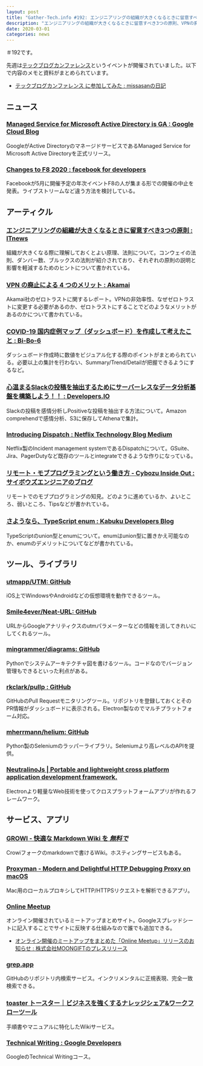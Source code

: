 ```yaml
---
layout: post
title: "Gather-Tech.info #192: エンジニアリングの組織が大きくなるときに留意すべき3つの原則、VPNの廃止による4つのメリット など"
description: "エンジニアリングの組織が大きくなるときに留意すべき3つの原則、VPNの廃止による4つのメリット など"
date: 2020-03-01
categories: news
---
```


＃192です。

先週は[テックブログカンファレンス](https://connpass.com/event/162917/)というイベントが開催されていました。以下で内容のメモと資料がまとめられています。

- [テックブログカンファレンス に参加してみた : missasanの日記](https://missasan.hatenablog.com/entry/eventlog-4)

## ニュース

### [Managed Service for Microsoft Active Directory is GA : Google Cloud Blog](https://cloud.google.com/blog/products/identity-security/managed-service-for-microsoft-active-directory-is-ga)

GoogleがActive DirectoryのマネージドサービスであるManaged Service for Microsoft Active Directoryを正式リリース。

### [Changes to F8 2020 : facebook for developers](https://developers.facebook.com/blog/post/2020/02/27/important-f8-2020-update/)

Facebookが5月に開催予定の年次イベントF8の人が集まる形での開催の中止を発表。ライブストリームなど違う方法を検討している。

## アーティクル

### [エンジニアリングの組織が大きくなるときに留意すべき3つの原則 : ITnews](https://itnews.org/news_contents/3-research-backed-principles-scaling-engineering)

組織が大きくなる際に理解しておくとよい原理、法則について。コンウェイの法則、ダンバー数、ブルックスの法則が紹介されており、それぞれの原則の説明と影響を軽減するためのヒントについて書かれている。

### [VPN の廃止による 4 つのメリット : Akamai](https://www.akamai.com/jp/ja/multimedia/documents/white-paper/the-4-benefits-of-vpn-elimination.pdf)

Akamai社のゼロトラストに関するレポート。VPNの非効率性、なぜゼロトラストに変更する必要があるのか、ゼロトラストにすることでどのようなメリットがあるのかについて書かれている。

### [COVID-19 国内症例マップ（ダッシュボード）を作成して考えたこと : Bi-Bo-6](http://aimerci.hatenadiary.jp/entry/20200223/1582395168)

ダッシュボード作成時に数値をビジュアル化する際のポイントがまとめられている。必要以上の集計を行わない、Summary/Trend/Detailが把握できるようにするなど。

### [心温まるSlackの投稿を抽出するためにサーバーレスなデータ分析基盤を構築しよう！！ : Developers.IO](https://dev.classmethod.jp/server-side/serverless/slack-comprehend-analyze/)

Slackの投稿を感情分析しPositiveな投稿を抽出する方法について。Amazon comprehendで感情分析、S3に保存してAthenaで集計。

### [Introducing Dispatch : Netflix Technology Blog  Medium](https://medium.com/@NetflixTechBlog/introducing-dispatch-da4b8a2a8072)

Netflix製のIncident management systemであるDispatchについて。GSuite、Jira、PagerDutyなど既存のツールとintegrateできるような作りになっている。

### [リモート・モブプログラミングという働き方 - Cybozu Inside Out : サイボウズエンジニアのブログ](https://blog.cybozu.io/entry/2020/02/28/080000)

リモートでのモブプログラミングの知見。どのように進めているか、よいところ、弱いところ、Tipsなどが書かれている。

### [さようなら、TypeScript enum : Kabuku Developers Blog](https://www.kabuku.co.jp/developers/good-bye-typescript-enum)

TypeScriptのunion型とenumについて。enumはunion型に置きかえ可能なのか、enumのデメリットについてなどが書かれている。

## ツール、ライブラリ

### [utmapp/UTM: GitHub](https://github.com/utmapp/UTM)

iOS上でWindowsやAndroidなどの仮想環境を動作できるツール。

### [Smile4ever/Neat-URL: GitHub](https://github.com/Smile4ever/Neat-URL)

URLからGoogleアナリティクスのutmパラメーターなどの情報を消してきれいにしてくれるツール。

### [mingrammer/diagrams: GitHub](https://github.com/mingrammer/diagrams)

Pythonでシステムアーキテクチャ図を書けるツール。コードなのでバージョン管理もできるといった利点がある。

### [rkclark/pullp : GitHub](https://github.com/rkclark/pullp)

GitHubのPull Requestモニタリングツール。リポジトリを登録しておくとそのPR情報がダッシュボードに表示される。Electron製なのでマルチプラットフォーム対応。

### [mherrmann/helium: GitHub](https://github.com/mherrmann/helium)

Python製のSeleniumのラッパーライブラリ。Seleniumより高レベルのAPIを提供。

### [NeutralinoJs | Portable and lightweight cross platform application development framework.](https://neutralino.js.org/)

Electronより軽量なWeb技術を使ってクロスプラットフォームアプリが作れるフレームワーク。

## サービス、アプリ

### [GROWI - 快適な Markdown Wiki を *無料で*](https://growi.org/ja/)

Crowiフォークのmarkdownで書けるWiki。ホスティングサービスもある。

### [Proxyman - Modern and Delightful HTTP Debugging Proxy on macOS](https://proxyman.io/)

Mac用のローカルプロキシしてHTTP/HTTPSリクエストを解析できるアプリ。

### [Online Meetup](https://online-meetup.dev/)

オンライン開催されているミートアップまとめサイト。Googleスプレッドシートに記入することでサイトに反映する仕組みなので誰でも追加できる。

- [オンライン開催のミートアップをまとめた「Online Meetup」リリースのお知らせ : 株式会社MOONGIFTのプレスリリース](https://prtimes.jp/main/html/rd/p/000000006.000024535.html)

### [grep.app](https://grep.app/)

GitHubのリポジトリ内検索サービス。インクリメンタルに正規表現、完全一致検索できる。

### [toaster トースター｜ビジネスを強くするナレッジシェア&ワークフローツール](https://toaster.how/)

手順書やマニュアルに特化したWikiサービス。

### [Technical Writing : Google Developers](https://developers.google.com/tech-writing)

GoogleのTechnical Writingコース。
